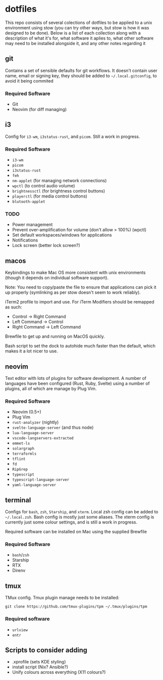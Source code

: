 # dotfiles

This repo consists of several colections of dotfiles to be applied to a unix
environment using stow (you can try other ways, but stow is how it was designed
to be done). Below is a list of each collection along with a description of what
it's for, what software it aplies to, what other software may need to be
installed alongside it, and any other notes regarding it

## git

Contains a set of sensible defaults for git workflows. It doesn't contain user
name, email or signing key, they should be added to `~/.local.gitconfig`, to
avoid it being commited

### Required Software

- Git
- Neovim (for diff managing)

## i3

Config for `i3-wm`, `i3status-rust`, and `picom`. Still a work in progress.

### Required Software

* `i3-wm`
* `picom`
* `i3status-rust`
* `feh`
* `nm-applet` (for managing network connections)
* `wpctl` (to control audio volume)
* `brightnessctl` (for brightness control buttons)
* `playerctl` (for media control buttons)
* `blutooth-applet`

### TODO

* Power management
* Prevent over-amplification for volume (don't allow > 100%) (wpctl)
* Set default workspaces/windows for applications
* Notifications
* Lock screen (better lock screen?)

## macos

Keybindings to make Mac OS more consistent with unix environments (though it
depends on individual software support).

Note: You need to copy/paste the file to ensure that applications can pick it up
properly (symlinking as per stow doesn't seem to work reliably).

iTerm2 profile to import and use. For iTerm Modifiers should be remapped as
such:

- Control -> Right Command
- Left Command -> Control
- Right Command -> Left Command

Brewfile to get up and running on MacOS quickly.

Bash script to set the dock to autohide much faster than the default, which
makes it a lot nicer to use.

## neovim

Text editor with lots of plugins for software development. A number of languages
have been configured (Rust, Ruby, Svelte) using a number of plugins, all of
which are manage by Plug Vim.

### Required Software

* Neovim (0.5+)
* Plug Vim
* `rust-analyzer` (nightly)
* `svelte-language-server` (and thus node)
* `lua-language-server`
* `vscode-langservers-extracted`
* `emmet-ls`
* `solargraph`
* `terraformls`
* `tflint`
* `fd`
* `RipGrep`
* `typescript`
* `typescript-language-server`
* `yaml-language-server`

## terminal

Configs for `bash`, `zsh`, `Starship`, and `xterm`. Local zsh config can be added to
`~/.local.zsh`. Bash config is mostly just some aliases. The xterm config is
currently just some colour settings, and is still a work in progress.

Required software can be installed on Mac using the supplied Brewfile

### Required Software

* `bash`/`zsh`
* Starship
* RTX
* Direnv

## tmux

TMux config. Tmux plugin manage needs to be installed:

```
git clone https://github.com/tmux-plugins/tpm ~/.tmux/plugins/tpm
```

### Required software

* `urlview`
* `entr`

## Scripts to consider adding

* .xprofile (sets KDE styling)
* install script (Nix? Ansible?)
* Unify colours across everything (X11 colours?)
